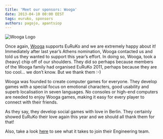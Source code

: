 ```yaml
---
title: 'Meet our sponsors: Wooga'
date: 2013-04-10 00:00 EEST
tags: euruko, sponsors
authors: pagojo, apantsiop
---
```


![Wooga Logo](/images/sponsors/wooga_150x75.png "Wooga")

Once again, [Wooga](http://www.wooga.com/?utm_source=euruko&utm_medium=blog&utm_campaign=aphrodite) supports EuRuKo and we are extremely happy about it! Immediately after last year’s Athens nomination, Wooga contacted us and told us they wanted to support this year’s effort. In doing so, Wooga, took a (heavy) chip off of our shoulders. They did so perhaps because members of the Wooga family had organised EuRuKo 2011, perhaps because they are too cool... we don’t know. But we thank them :-)

Wooga was founded to create computer games for everyone. They develop games with a special focus on emotional characters, good usability and superb localisation in seven languages. No consoles or high-end computers are needed to enjoy Wooga games, making it easy for every player to connect with their friends.

As they say, they develop social games with love in Berlin. They certainly showed EuRuKo their love again this year and we should all thank them for that!

Also, take a look [here](http://www.wooga.com/jobs/offers/woogas-future-of-engineering/?utm_source=euruko&utm_medium=blog&utm_campaign=aphrodite) to see what it takes to join their Engineering team.
